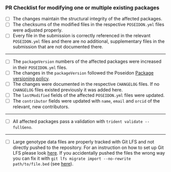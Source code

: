 ### PR Checklist for modifying one or multiple existing packages

- [ ] The changes maintain the structural integrity of the affected packages.
- [ ] The checksums of the modified files in the respective `POSEIDON.yml` files were adjusted properly.
- [ ] Every file in the submission is correctly referenced in the relevant `POSEIDON.yml` files and there are no additional, supplementary files in the submission that are not documented there.

***

- [ ] The `packageVersion` numbers of the affected packages were increased in their `POSEIDON.yml` files.
- [ ] The changes in the `packageVersion` followed the Poseidon [Package versioning policy](https://github.com/poseidon-framework/poseidon-schema?tab=readme-ov-file#package-versioning).
- [ ] The changes were documented in the respective `CHANGELOG` files. If no `CHANGELOG` files existed previously it was added here.
- [ ] The `lastModified` fields of the affected `POSEIDON.yml` files were updated.
- [ ] The `contributor` fields were updated with `name`, `email` and `orcid` of the relevant, new contributors.

***

- [ ] All affected packages pass a validation with `trident validate --fullGeno`.

***

- [ ] Large genotype data files are properly tracked with Git LFS and not directly pushed to the repository. For an instruction on how to set up Git LFS please look [here](https://www.poseidon-adna.org/#/archive_submission_guide?id=submitting-the-package). If you accidentally pushed the files the wrong way you can fix it with `git lfs migrate import --no-rewrite path/to/file.bed` (see [here](https://github.com/git-lfs/git-lfs/blob/main/docs/man/git-lfs-migrate.adoc#import-without-rewriting-history)).
